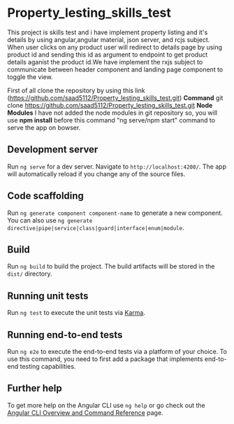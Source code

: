 # Property_lesting_skills_test
  This project is skills test and i have implement property listing and it's details by using angular,angular material, json server, and rcjs subject.
  When user clicks on any product user will redirect to details page by using product id and sending this id as argument to endpoint to get product details aganist 
  the product id.We have implement the rxjs subject to communicate between header component and landing page component to toggle the view.
  
  First of all clone the repository by using this link (https://github.com/saad5112/Property_lesting_skills_test.git)
  **Command** 
  git clone https://github.com/saad5112/Property_lesting_skills_test.git
  **Node Modules**
   I have not added the node modules in git repository so, you will use **npm install** before this command "ng serve/npm start" command to serve the app on bowser.   
## Development server
Run `ng serve` for a dev server. Navigate to `http://localhost:4200/`. The app will automatically reload if you change any of the source files.

## Code scaffolding

Run `ng generate component component-name` to generate a new component. You can also use `ng generate directive|pipe|service|class|guard|interface|enum|module`.

## Build

Run `ng build` to build the project. The build artifacts will be stored in the `dist/` directory.

## Running unit tests

Run `ng test` to execute the unit tests via [Karma](https://karma-runner.github.io).

## Running end-to-end tests

Run `ng e2e` to execute the end-to-end tests via a platform of your choice. To use this command, you need to first add a package that implements end-to-end testing capabilities.

## Further help

To get more help on the Angular CLI use `ng help` or go check out the [Angular CLI Overview and Command Reference](https://angular.io/cli) page.
